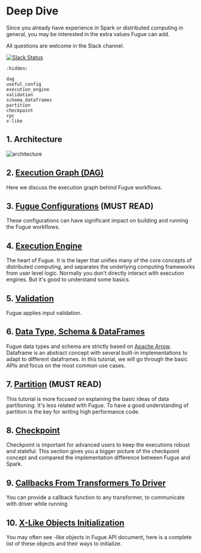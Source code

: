 # Deep Dive

Since you already have experience in Spark or distributed computing in general, you may be interested in the extra values Fugue can add.

All questions are welcome in the Slack channel.

[![Slack Status](https://img.shields.io/badge/slack-join_chat-white.svg?logo=slack&style=social)](https://join.slack.com/t/fugue-project/shared_invite/zt-jl0pcahu-KdlSOgi~fP50TZWmNxdWYQ)

```{toctree}
:hidden:

dag
useful_config
execution_engine
validation
schema_dataframes
partition
checkpoint
rpc
x-like
```

## 1. Architecture

![architecture](../../_images/architecure.svg)

## 2. [Execution Graph (DAG)](dag.ipynb)

Here we discuss the execution graph behind Fugue workflows.


## 3. [Fugue Configurations](useful_config.ipynb) (MUST READ)
These configurations can have significant impact on building and running the Fugue workflows.

## 4. [Execution Engine](execution_engine.ipynb)
The heart of Fugue. It is the layer that unifies many of the core concepts of distributed computing, and separates the underlying computing frameworks from user level logic. Normally you don't directly interact with execution engines. But it's good to understand some basics.

## 5. [Validation](validation.ipynb)
Fugue applies input validation.

## 6. [Data Type, Schema & DataFrames](schema_dataframes.ipynb)
Fugue data types and schema are strictly based on [Apache Arrow](https://arrow.apache.org/docs/index.html). Dataframe is an abstract concept with several built-in implementations to adapt to different dataframes. In this tutorial, we will go through the basic APIs and focus on the most common use cases.

## 7. [Partition](partition.ipynb) (MUST READ)
This tutorial is more focused on explaining the basic ideas of data partitioning. It's less related with Fugue. To have a good understanding of partition is the key for writing high performance code.

## 8. [Checkpoint](checkpoint.ipynb)
Checkpoint is important for advanced users to keep the executions robust and stateful. This section gives you a bigger picture of the checkpoint concept and compared the implementation difference between Fugue and Spark.

## 9. [Callbacks From Transformers To Driver](rpc.ipynb)
You can provide a callback function to any transformer, to communicate with driver while running

## 10. [X-Like Objects Initialization](x-like.ipynb)
You may often see -like objects in Fugue API document, here is a complete list of these objects and their ways to initialize.